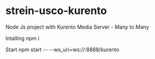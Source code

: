 # strein-usco-kurento
Node Js project with Kurento Media Server - Many to Many 

Intalling 
npm i 

Start
npm start -- --ws_uri=ws://<my IP>:8888/kurento 
  
